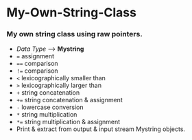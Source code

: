 # My-Own-String-Class
### My own string class using raw pointers.


- *Data Type* --> **Mystring**
- `=` assignment
- `==` comparison
- `!=` comparison
- `<` lexicographically smaller than
- `>` lexicographically larger than
- `+` string concatenation
- `+=` string concatenation & assignment
- `-` lowercase conversion
- `*` string multiplication
- `*=` string multiplication & assignment
- Print & extract from output & input stream Mystring objects.

